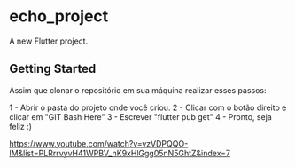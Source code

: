 # echo_project

A new Flutter project.

## Getting Started

Assim que clonar o repositório em sua máquina realizar esses passos:

1 - Abrir o pasta do projeto onde você criou.
2 - Clicar com o botão direito e clicar em "GIT Bash Here"
3 - Escrever "flutter pub get"
4 - Pronto, seja feliz :)

https://www.youtube.com/watch?v=vzVDPQQO-lM&list=PLRrrvyvH41WPBV_nK9xHlGgg05nN5GhtZ&index=7